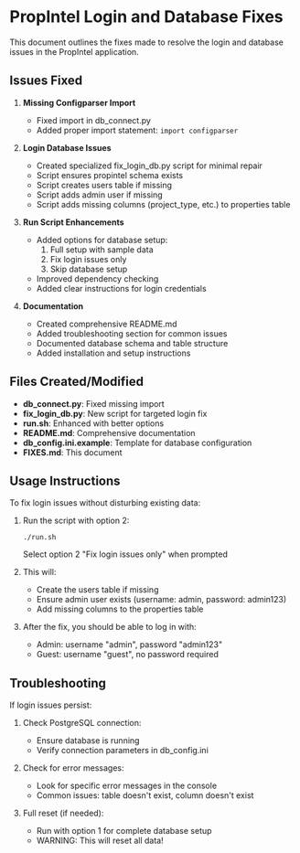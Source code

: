 # PropIntel Login and Database Fixes

This document outlines the fixes made to resolve the login and database issues in the PropIntel application.

## Issues Fixed

1. **Missing Configparser Import**
   - Fixed import in db_connect.py
   - Added proper import statement: `import configparser`

2. **Login Database Issues**
   - Created specialized fix_login_db.py script for minimal repair
   - Script ensures propintel schema exists
   - Script creates users table if missing
   - Script adds admin user if missing
   - Script adds missing columns (project_type, etc.) to properties table

3. **Run Script Enhancements**
   - Added options for database setup:
     1. Full setup with sample data
     2. Fix login issues only
     3. Skip database setup
   - Improved dependency checking
   - Added clear instructions for login credentials

4. **Documentation**
   - Created comprehensive README.md
   - Added troubleshooting section for common issues
   - Documented database schema and table structure
   - Added installation and setup instructions

## Files Created/Modified

- **db_connect.py**: Fixed missing import
- **fix_login_db.py**: New script for targeted login fix
- **run.sh**: Enhanced with better options
- **README.md**: Comprehensive documentation
- **db_config.ini.example**: Template for database configuration
- **FIXES.md**: This document

## Usage Instructions

To fix login issues without disturbing existing data:

1. Run the script with option 2:
   ```
   ./run.sh
   ```
   Select option 2 "Fix login issues only" when prompted

2. This will:
   - Create the users table if missing
   - Ensure admin user exists (username: admin, password: admin123)
   - Add missing columns to the properties table

3. After the fix, you should be able to log in with:
   - Admin: username "admin", password "admin123"
   - Guest: username "guest", no password required

## Troubleshooting

If login issues persist:

1. Check PostgreSQL connection:
   - Ensure database is running
   - Verify connection parameters in db_config.ini

2. Check for error messages:
   - Look for specific error messages in the console
   - Common issues: table doesn't exist, column doesn't exist

3. Full reset (if needed):
   - Run with option 1 for complete database setup
   - WARNING: This will reset all data!